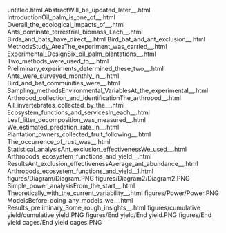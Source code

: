 untitled.html
AbstractWill_be_updated_later__.html
IntroductionOil_palm_is_one_of__.html
Overall_the_ecological_impacts_of__.html
Ants_dominate_terrestrial_biomass_Lach__.html
Birds_and_bats_have_direct__.html
Bird_bat_and_ant_exclusion__.html
MethodsStudy_AreaThe_experiment_was_carried__.html
Experimental_DesignSix_oil_palm_plantations__.html
Two_methods_were_used_to__.html
Preliminary_experiments_determined_these_two__.html
Ants_were_surveyed_monthly_in__.html
Bird_and_bat_communities_were__.html
Sampling_methodsEnvironmental_VariablesAt_the_experimental__.html
Arthropod_collection_and_identificationThe_arthropod__.html
All_invertebrates_collected_by_the__.html
Ecosystem_functions_and_servicesIn_each__.html
Leaf_litter_decomposition_was_measured__.html
We_estimated_predation_rate_in__.html
Plantation_owners_collected_fruit_following__.html
The_occurrence_of_rust_was__.html
Statistical_analysisAnt_exclusion_effectivenessWe_used__.html
Arthropods_ecosystem_functions_and_yield__.html
ResultsAnt_exclusion_effectivenessAverage_ant_abundance__.html
Arthropods_ecosystem_functions_and_yield__1.html
figures/Diagram/Diagram.PNG
figures/Diagram2/Diagram2.PNG
Simple_power_analysisFrom_the_start__.html
Theoretically_with_the_current_variability__.html
figures/Power/Power.PNG
ModelsBefore_doing_any_models_we__.html
Results_preliminary_Some_rough_insights__.html
figures/cumulative yield/cumulative yield.PNG
figures/End yield/End yield.PNG
figures/End yield cages/End yield cages.PNG